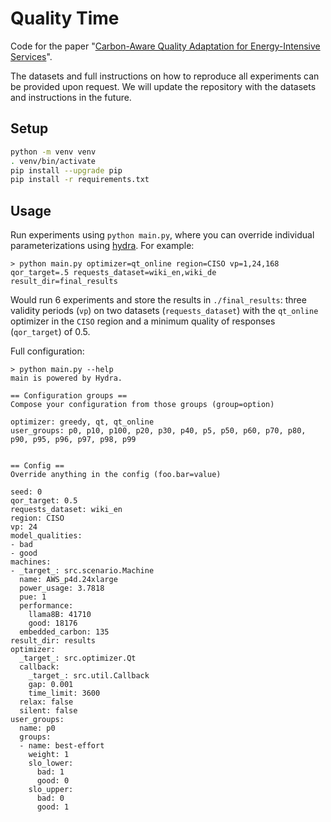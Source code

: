 # Quality Time

Code for the paper "[Carbon-Aware Quality Adaptation for Energy-Intensive Services](https://arxiv.org/pdf/2411.19058)".

The datasets and full instructions on how to reproduce all experiments can be provided upon request. We will update the repository with the datasets and instructions in the future.


## Setup

```bash
python -m venv venv
. venv/bin/activate
pip install --upgrade pip
pip install -r requirements.txt
```

## Usage

Run experiments using `python main.py`, where you can override individual parameterizations using [hydra](https://hydra.cc/docs/). For example:
```shell
> python main.py optimizer=qt_online region=CISO vp=1,24,168 qor_target=.5 requests_dataset=wiki_en,wiki_de result_dir=final_results
```
Would run 6 experiments and store the results in `./final_results`: three validity periods (`vp`) on two datasets (`requests_dataset`) with the `qt_online` optimizer in the `CISO` region and a minimum quality of responses (`qor_target`) of 0.5.

Full configuration:

```shell
> python main.py --help
main is powered by Hydra.

== Configuration groups ==
Compose your configuration from those groups (group=option)

optimizer: greedy, qt, qt_online
user_groups: p0, p10, p100, p20, p30, p40, p5, p50, p60, p70, p80, p90, p95, p96, p97, p98, p99


== Config ==
Override anything in the config (foo.bar=value)

seed: 0
qor_target: 0.5
requests_dataset: wiki_en
region: CISO
vp: 24
model_qualities:
- bad
- good
machines:
- _target_: src.scenario.Machine
  name: AWS_p4d.24xlarge
  power_usage: 3.7818
  pue: 1
  performance:
    llama8B: 41710
    good: 18176
  embedded_carbon: 135
result_dir: results
optimizer:
  _target_: src.optimizer.Qt
  callback:
    _target_: src.util.Callback
    gap: 0.001
    time_limit: 3600
  relax: false
  silent: false
user_groups:
  name: p0
  groups:
  - name: best-effort
    weight: 1
    slo_lower:
      bad: 1
      good: 0
    slo_upper:
      bad: 0
      good: 1
```
